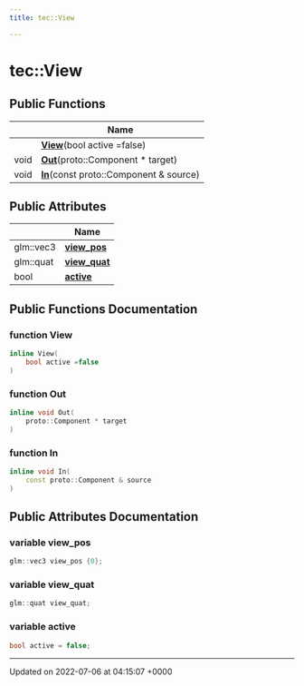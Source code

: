 ```yaml
---
title: tec::View

---
```


# tec::View





## Public Functions

|                | Name           |
| -------------- | -------------- |
| | **[View](/engine/Classes/structtec_1_1_view/#function-view)**(bool active =false) |
| void | **[Out](/engine/Classes/structtec_1_1_view/#function-out)**(proto::Component * target) |
| void | **[In](/engine/Classes/structtec_1_1_view/#function-in)**(const proto::Component & source) |

## Public Attributes

|                | Name           |
| -------------- | -------------- |
| glm::vec3 | **[view_pos](/engine/Classes/structtec_1_1_view/#variable-view-pos)**  |
| glm::quat | **[view_quat](/engine/Classes/structtec_1_1_view/#variable-view-quat)**  |
| bool | **[active](/engine/Classes/structtec_1_1_view/#variable-active)**  |

## Public Functions Documentation

### function View

```cpp
inline View(
    bool active =false
)
```


### function Out

```cpp
inline void Out(
    proto::Component * target
)
```


### function In

```cpp
inline void In(
    const proto::Component & source
)
```


## Public Attributes Documentation

### variable view_pos

```cpp
glm::vec3 view_pos {0};
```


### variable view_quat

```cpp
glm::quat view_quat;
```


### variable active

```cpp
bool active = false;
```


-------------------------------

Updated on 2022-07-06 at 04:15:07 +0000